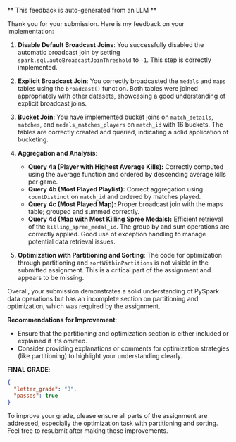 ** This feedback is auto-generated from an LLM **



Thank you for your submission. Here is my feedback on your implementation:

1. **Disable Default Broadcast Joins**: You successfully disabled the automatic broadcast join by setting `spark.sql.autoBroadcastJoinThreshold` to `-1`. This step is correctly implemented.

2. **Explicit Broadcast Join**: You correctly broadcasted the `medals` and `maps` tables using the `broadcast()` function. Both tables were joined appropriately with other datasets, showcasing a good understanding of explicit broadcast joins.

3. **Bucket Join**: You have implemented bucket joins on `match_details`, `matches`, and `medals_matches_players` on `match_id` with 16 buckets. The tables are correctly created and queried, indicating a solid application of bucketing.

4. **Aggregation and Analysis**:
   - **Query 4a (Player with Highest Average Kills):** Correctly computed using the average function and ordered by descending average kills per game.
   - **Query 4b (Most Played Playlist):** Correct aggregation using `countDistinct` on `match_id` and ordered by matches played.
   - **Query 4c (Most Played Map):** Proper broadcast join with the maps table; grouped and summed correctly.
   - **Query 4d (Map with Most Killing Spree Medals):** Efficient retrieval of the `killing_spree_medal_id`. The group by and sum operations are correctly applied. Good use of exception handling to manage potential data retrieval issues.

5. **Optimization with Partitioning and Sorting**: The code for optimization through partitioning and `sortWithinPartitions` is not visible in the submitted assignment. This is a critical part of the assignment and appears to be missing.

Overall, your submission demonstrates a solid understanding of PySpark data operations but has an incomplete section on partitioning and optimization, which was required by the assignment.

**Recommendations for Improvement**:
- Ensure that the partitioning and optimization section is either included or explained if it's omitted.
- Consider providing explanations or comments for optimization strategies (like partitioning) to highlight your understanding clearly.

**FINAL GRADE**:
```json
{
  "letter_grade": "B",
  "passes": true
}
```

To improve your grade, please ensure all parts of the assignment are addressed, especially the optimization task with partitioning and sorting. Feel free to resubmit after making these improvements.